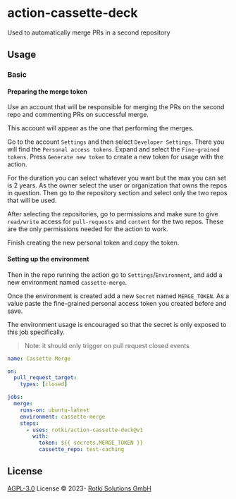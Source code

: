 # action-cassette-deck

Used to automatically merge PRs in a second repository

## Usage

### Basic

#### Preparing the merge token

Use an account that will be responsible for merging the PRs on the second repo and commenting
PRs on successful merge.

This account will appear as the one that performing the merges.

Go to the account `Settings` and then select `Developer Settings`.
There you will find the `Personal access tokens`. Expand and select the `Fine-grained tokens`.
Press `Generate new token` to create a new token for usage with the action.

For the duration you can select whatever you want but the max you can set is 2 years.
As the owner select the user or organization that owns the repos in question.
Then go to the repository section and select only the two repos that will be used.

After selecting the repositories, go to permissions and make sure to give `read/write` access
for `pull-requests` and `content` for the two repos. These are the only permissions needed
for the action to work.

Finish creating the new personal token and copy the token.

#### Setting up the environment

Then in the repo running the action go to `Settings`/`Environment`,
and add a new environment named `cassette-merge`.

Once the environment is created add a new `Secret` named `MERGE_TOKEN`. As a value
paste the fine-grained personal access token you created before and save.

The environment usage is encouraged so that the secret is only exposed to this job specifically.

> Note: it should only trigger on pull request closed events

```yaml
name: Cassette Merge

on:
  pull_request_target:
    types: [closed]

jobs:
  merge:
    runs-on: ubuntu-latest
    environment: cassette-merge
    steps:
      - uses: rotki/action-cassette-deck@v1
        with:
          token: ${{ secrets.MERGE_TOKEN }}
          cassette_repo: test-caching
```

## License

[AGPL-3.0](./LICENSE) License &copy; 2023- [Rotki Solutions GmbH](https://github.com/rotki)
